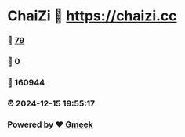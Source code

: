 # ChaiZi :link: https://chaizi.cc 
### :page_facing_up: [79](https://chaizi.cc/tag.html) 
### :speech_balloon: 0 
### :hibiscus: 160944 
### :alarm_clock: 2024-12-15 19:55:17 
### Powered by :heart: [Gmeek](https://github.com/Meekdai/Gmeek)
